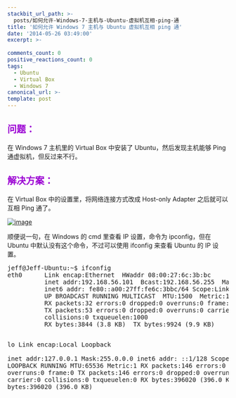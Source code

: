 ```yaml
---
stackbit_url_path: >-
  posts/如何允许-Windows-7-主机与-Ubuntu-虚拟机互相-ping-通
title: '如何允许 Windows 7 主机与 Ubuntu 虚拟机互相 ping 通'
date: '2014-05-26 03:49:00'
excerpt: >-
  
comments_count: 0
positive_reactions_count: 0
tags: 
  - Ubuntu
  - Virtual Box
  - Windows 7
canonical_url: >-
template: post
---
```

<h2><span style="color: #9b00d3;">问题：</span></h2>
<p>在 Windows 7 主机里的 Virtual Box 中安装了 Ubuntu，然后发现主机能够 Ping 通虚拟机，但反过来不行。</p>
<h2><span style="color: #9b00d3;">解决方案：</span></h2>
<p>在 Virtual Box 中的设置里，将网络连接方式改成 Host-only Adapter 之后就可以互相 Ping 通了。</p>
<p><a href="http://zizhujy.com/blog/image.axd?picture=image_626.png"><img style="max-width: 100%; background-image: none; padding-top: 0px; padding-left: 0px; display: inline; padding-right: 0px; border-width: 0px;" title="image" src="http://zizhujy.com/blog/image.axd?picture=image_thumb_345.png" alt="image" border="0" /></a></p>
<p>顺便说一句，在 Windows 的 cmd 里查看 IP 设置，命令为 ipconfig，但在 Ubuntu 中默认没有这个命令，不过可以使用 ifconfig 来查看 Ubuntu 的 IP 设置。</p>
<pre class="cmd auto-wrap">jeff@Jeff-Ubuntu:~$ ifconfig
eth0      Link encap:Ethernet  HWaddr 08:00:27:6c:3b:bc  
          inet addr:192.168.56.101  Bcast:192.168.56.255  Mask:255.255.255.0
          inet6 addr: fe80::a00:27ff:fe6c:3bbc/64 Scope:Link
          UP BROADCAST RUNNING MULTICAST  MTU:1500  Metric:1
          RX packets:32 errors:0 dropped:0 overruns:0 frame:0
          TX packets:53 errors:0 dropped:0 overruns:0 carrier:0
          collisions:0 txqueuelen:1000 
          RX bytes:3844 (3.8 KB)  TX bytes:9924 (9.9 KB)

lo        Link encap:Local Loopback  
          inet addr:127.0.0.1  Mask:255.0.0.0
          inet6 addr: ::1/128 Scope:Host
          UP LOOPBACK RUNNING  MTU:65536  Metric:1
          RX packets:146 errors:0 dropped:0 overruns:0 frame:0
          TX packets:146 errors:0 dropped:0 overruns:0 carrier:0
          collisions:0 txqueuelen:0 
          RX bytes:396020 (396.0 KB)  TX bytes:396020 (396.0 KB)
</pre>